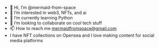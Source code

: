 - 👋 Hi, I’m @mermaid-from-space
- 👀 I’m interested in web3, NFTs, and ai
- 🌱 I’m currently learning Python
- 💞️ I’m looking to collaborate on cool tech stuff
- 📫 How to reach me mermaidfromspace@gmail.com
- I have NFT collections on Opensea and I love making content for social media platforms

<!---
mermaid-from-space/mermaid-from-space is a ✨ special ✨ repository because its `README.md` (this file) appears on your GitHub profile.
You can click the Preview link to take a look at your changes.
--->
